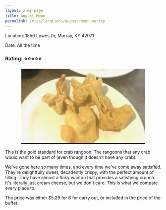 ```yaml
---
layout: z-my-page
title: August Moon
permalink: /misc/locations/august-moon-murray
---
```


Location:
1550 Lowes Dr, Murray, KY 42071

Date: All the time

### Rating: ⭐⭐⭐⭐⭐

<center><img src="/assets/images/august-moon-cr.jpg" width="400" height="auto" /></center>

This is the gold standard for crab rangoon. The rangoons that any crab would want to be part of (even though it doesn't have any crab).

We've gone here so many times, and every time we've come away satisfied. They're delightfully sweet, decadently crispy, with the perfect amount of filling. They have almost a flaky wanton that provides a satisfying crunch. It's literally just cream cheese, but we don't care. This is what we compare every place to.

The price was either $5.29 for 6 for carry out, or included in the price of the buffet.
